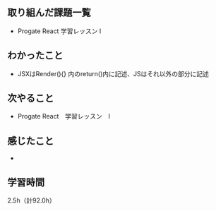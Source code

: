 ## 取り組んだ課題一覧
- Progate React 学習レッスン I

## わかったこと
- JSXはRender(){} 内のreturn()内に記述、JSはそれ以外の部分に記述

## 次やること
- Progate React　学習レッスン　I

## 感じたこと
- 

## 学習時間
2.5h（計92.0h）
